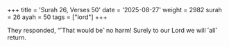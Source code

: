 +++
title = 'Surah 26, Verses 50'
date = '2025-08-27'
weight = 2982
surah = 26
ayah = 50
tags = ["lord"]
+++

They responded, “˹That would be˺ no harm! Surely to our Lord we will ˹all˺ return.